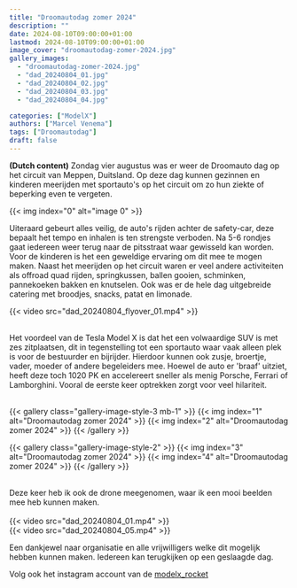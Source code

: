 ```yaml
---
title: "Droomautodag zomer 2024"
description: ""
date: 2024-08-10T09:00:00+01:00
lastmod: 2024-08-10T09:00:00+01:00
image_cover: "droomautodag-zomer-2024.jpg"
gallery_images:
  - "droomautodag-zomer-2024.jpg"
  - "dad_20240804_01.jpg"
  - "dad_20240804_02.jpg"
  - "dad_20240804_03.jpg"
  - "dad_20240804_04.jpg"

categories: ["ModelX"]
authors: ["Marcel Venema"] 
tags: ["Droomautodag"]
draft: false
---
```


**(Dutch content)** Zondag vier augustus was er weer de Droomauto dag op het circuit van Meppen, Duitsland. Op deze dag kunnen gezinnen en kinderen meerijden met sportauto's op het circuit om zo hun ziekte of beperking even te vergeten.

<!--more-->

{{< img index="0" alt="image 0" >}}

Uiteraard gebeurt alles veilig, de auto's rijden achter de safety-car, deze bepaalt het tempo en inhalen is ten strengste verboden. Na 5-6 rondjes gaat iedereen weer terug naar de pitsstraat waar gewisseld kan worden. Voor de kinderen is het een geweldige ervaring om dit mee te mogen maken. 
Naast het meerijden op het circuit waren er veel andere activiteiten als offroad quad rijden, springkussen, ballen gooien, schminken, pannekoeken bakken en knutselen. Ook was er de hele dag uitgebreide catering met broodjes, snacks, patat en limonade.

{{< video src="dad_20240804_flyover_01.mp4" >}}

<br/>
Het voordeel van de Tesla Model X is dat het een volwaardige SUV is met zes zitplaatsen, dit in tegenstelling tot een sportauto waar vaak alleen plek is voor de bestuurder en bijrijder. Hierdoor kunnen ook zusje, broertje, vader, moeder of andere begeleiders mee. Hoewel de auto er 'braaf' uitziet, heeft deze toch 1020 PK en accelereert sneller als menig Porsche, Ferrari of Lamborghini. Vooral de eerste keer optrekken zorgt voor veel hilariteit.
<br/><br/>

{{< gallery class="gallery-image-style-3 mb-1" >}}
{{< img index="1" alt="Droomautodag zomer 2024" >}}
{{< img index="2" alt="Droomautodag zomer 2024" >}}
{{< /gallery >}}

{{< gallery class="gallery-image-style-2" >}}
{{< img index="3" alt="Droomautodag zomer 2024" >}}
{{< img index="4" alt="Droomautodag zomer 2024" >}}
{{< /gallery >}}

<br/>
Deze keer heb ik ook de drone meegenomen, waar ik een mooi beelden mee heb kunnen maken. 
<br/>

<br/>
{{< video src="dad_20240804_01.mp4" >}}
<br/>
{{< video src="dad_20240804_05.mp4" >}}
<br/>

Een dankjewel naar organisatie en alle vrijwilligers welke dit mogelijk hebben kunnen maken. Iedereen kan terugkijken op een geslaagde dag.
<br/>

Volg ook het instagram account van de [modelx_rocket](https://www.instagram.com/modelx_rocket/)